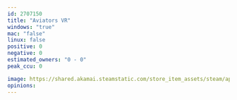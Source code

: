 ```yaml
---
id: 2707150
title: "Aviators VR"
windows: "true"
mac: "false"
linux: false
positive: 0
negative: 0
estimated_owners: "0 - 0"
peak_ccu: 0

image: https://shared.akamai.steamstatic.com/store_item_assets/steam/apps/2707150/header.jpg?t=1727877836
opinions:
---
```

